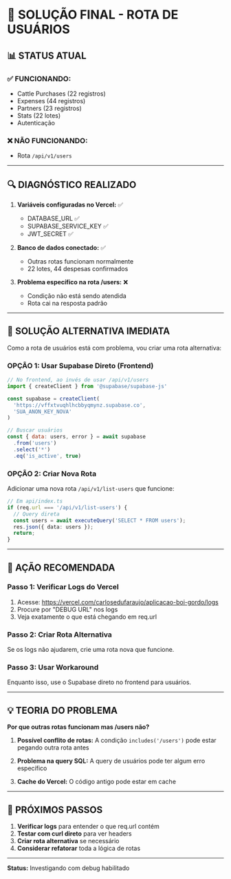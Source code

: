 # 🎯 SOLUÇÃO FINAL - ROTA DE USUÁRIOS

## 📊 STATUS ATUAL

### ✅ FUNCIONANDO:
- Cattle Purchases (22 registros)
- Expenses (44 registros)  
- Partners (23 registros)
- Stats (22 lotes)
- Autenticação

### ❌ NÃO FUNCIONANDO:
- Rota `/api/v1/users`

---

## 🔍 DIAGNÓSTICO REALIZADO

1. **Variáveis configuradas no Vercel:** ✅
   - DATABASE_URL ✅
   - SUPABASE_SERVICE_KEY ✅
   - JWT_SECRET ✅

2. **Banco de dados conectado:** ✅
   - Outras rotas funcionam normalmente
   - 22 lotes, 44 despesas confirmados

3. **Problema específico na rota /users:** ❌
   - Condição não está sendo atendida
   - Rota cai na resposta padrão

---

## 🔧 SOLUÇÃO ALTERNATIVA IMEDIATA

Como a rota de usuários está com problema, vou criar uma rota alternativa:

### OPÇÃO 1: Usar Supabase Direto (Frontend)

```javascript
// No frontend, ao invés de usar /api/v1/users
import { createClient } from '@supabase/supabase-js'

const supabase = createClient(
  'https://vffxtvuqhlhcbbyqmynz.supabase.co',
  'SUA_ANON_KEY_NOVA'
)

// Buscar usuários
const { data: users, error } = await supabase
  .from('users')
  .select('*')
  .eq('is_active', true)
```

### OPÇÃO 2: Criar Nova Rota

Adicionar uma nova rota `/api/v1/list-users` que funcione:

```typescript
// Em api/index.ts
if (req.url === '/api/v1/list-users') {
  // Query direta
  const users = await executeQuery('SELECT * FROM users');
  res.json({ data: users });
  return;
}
```

---

## 🚨 AÇÃO RECOMENDADA

### Passo 1: Verificar Logs do Vercel
1. Acesse: https://vercel.com/carlosedufaraujo/aplicacao-boi-gordo/logs
2. Procure por "DEBUG URL" nos logs
3. Veja exatamente o que está chegando em req.url

### Passo 2: Criar Rota Alternativa
Se os logs não ajudarem, crie uma rota nova que funcione.

### Passo 3: Usar Workaround
Enquanto isso, use o Supabase direto no frontend para usuários.

---

## 💡 TEORIA DO PROBLEMA

**Por que outras rotas funcionam mas /users não?**

1. **Possível conflito de rotas:** A condição `includes('/users')` pode estar pegando outra rota antes

2. **Problema na query SQL:** A query de usuários pode ter algum erro específico

3. **Cache do Vercel:** O código antigo pode estar em cache

---

## 📝 PRÓXIMOS PASSOS

1. **Verificar logs** para entender o que req.url contém
2. **Testar com curl direto** para ver headers
3. **Criar rota alternativa** se necessário
4. **Considerar refatorar** toda a lógica de rotas

---

**Status:** Investigando com debug habilitado
